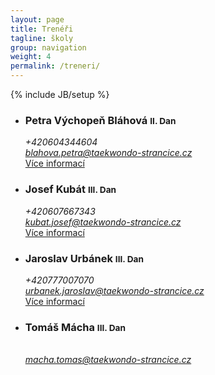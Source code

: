 ```yaml
---
layout: page
title: Trenéři
tagline: školy
group: navigation
weight: 4
permalink: /treneri/
---
```

{% include JB/setup %}

<div class="row-fluid0">
	<ul class="thumbnails">
	  <li class="span5">
		<div class="thumbnail">
		  <div class="caption">
			<h3>Petra Výchopeň Bláhová <small>II. Dan</small></h3>
			<address>
				+420604344604<br>
				<a href="mailto:blahova.petra@taekwondo-strancice.cz">blahova.petra@taekwondo-strancice.cz</a>
			</address>
			<a href="petra-vychopen-blahova/" class="btn">Více informací</a>
		  </div>
		</div>
	  </li>
	  <li class="span5">
		<div class="thumbnail">
		  <div class="caption">
			<h3>Josef Kubát <small>III. Dan</small></h3>
			<address>
				+420607667343<br>
				<a href="mailto:kubat.josef@taekwondo-strancice.cz">kubat.josef@taekwondo-strancice.cz</a>
			</address>
			<a href="josef-kubat/" class="btn">Více informací</a>
		  </div>
		</div>
	  </li>
	  <li class="span5">
		<div class="thumbnail">
		  <div class="caption">
			<h3>Jaroslav Urbánek <small>III. Dan</small></h3>
			<address>
				+420777007070<br>
				<a href="mailto:urbanek.jaroslav@taekwondo-strancice.cz">urbanek.jaroslav@taekwondo-strancice.cz</a>
			</address>
			<a href="jaroslav-urbanek/" class="btn">Více informací</a>
		  </div>
		</div>
	  </li>
	  <li class="span5">
		<div class="thumbnail">
		  <div class="caption">
			<h3>Tomáš Mácha <small>III. Dan</small></h3>
			<address>
				<br>
				<a href="mailto:macha.tomas@taekwondo-strancice.cz">macha.tomas@taekwondo-strancice.cz</a>
				<br>
			</address>
		  </div>
		</div>
	  </li>
	</ul>
</div>
